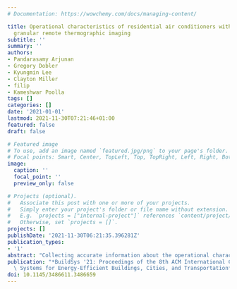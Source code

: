 ```yaml
---
# Documentation: https://wowchemy.com/docs/managing-content/

title: Operational characteristics of residential air conditioners with temporally
  granular remote thermographic imaging
subtitle: ''
summary: ''
authors:
- Pandarasamy Arjunan
- Gregory Dobler
- Kyungmin Lee
- Clayton Miller
- filip
- Kameshwar Poolla
tags: []
categories: []
date: '2021-01-01'
lastmod: 2021-11-30T07:21:46+01:00
featured: false
draft: false

# Featured image
# To use, add an image named `featured.jpg/png` to your page's folder.
# Focal points: Smart, Center, TopLeft, Top, TopRight, Left, Right, BottomLeft, Bottom, BottomRight.
image:
  caption: ''
  focal_point: ''
  preview_only: false

# Projects (optional).
#   Associate this post with one or more of your projects.
#   Simply enter your project's folder or file name without extension.
#   E.g. `projects = ["internal-project"]` references `content/project/deep-learning/index.md`.
#   Otherwise, set `projects = []`.
projects: []
publishDate: '2021-11-30T06:21:35.396281Z'
publication_types:
- '1'
abstract: "Collecting accurate information about the operational characteristics of buildings is essential for many performance analyses including energy auditing and benchmarking. While most of the existing solutions involve manual inspection of building premises, surveys, or in-situ sensor deployment, these techniques are intrusive and/or time-intensive, limiting their applicability at larger, city-level spatial scales. Complementing these solutions, we present a wide-area infrared thermography (IRT) based system for measuring a building's operational characteristics remotely in a non-intrusive and scalable way, and we describe the image capture, processing pipeline, and preliminary results from an initial deployment of this system focusing on the operational characteristics of air-conditioning units. The data collection consisted of infrared imaging of a residential building for 50 days at continuous 10-second intervals. The infrared brightness variations of exterior split air-conditioners fixtures were extracted for each image, and operational attributes were then extracted from the resultant time series. Using state-based change point detection methods to determine times at which air-conditioners are operational, our preliminary analysis focuses on phenomenological patterns of activity with two main findings. First, we demonstrate our ability to determine the operational characteristics of air-conditioners and in particular the fact that they exhibit two distinct modes: continuous operation and cycling behavior. Second, we find that the fraction of 'on' time spent in the cycling mode is characteristically longer for lower external temperatures, consistent with the hypothesis that the cycling mode represents a reaching of set temperature. Finally, we outline future research directions and challenges in leveraging IRT for behavioral studies of cooling system use and proactive assessment of air-conditioners towards the development of scalable virtual energy auditing."
publication: "*BuildSys '21: Proceedings of the 8th ACM International Conference on\
  \ Systems for Energy-Efficient Buildings, Cities, and Transportation*"
doi: 10.1145/3486611.3486659
---
```

